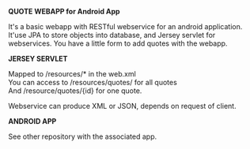 <b>QUOTE WEBAPP for Android App</b>

It's a basic webapp with RESTful webservice for an android application.
It'use JPA to store objects into database, and Jersey servlet for webservices.
You have a little form to add quotes with the webapp.

<b>JERSEY SERVLET</b>

Mapped to /resources/* in the web.xml<br>
You can access to /resources/quotes/ for all quotes<br>
And /resource/quotes/{id} for one quote.

Webservice can produce XML or JSON, depends on request of client.

<b>ANDROID APP</b>

See other repository with the associated app.